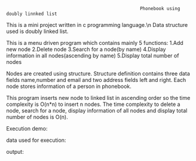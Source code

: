                                                       Phonebook using doubly linnked list
                                                                     

This is a mini project written in c programming language.\n
Data structure used is doubly linked list.

This is a menu driven program which contains mainly 5 functions:
1.Add new node
2.Delete node
3.Search for a node(by name)
4.Display information in all nodes(ascending by name)
5.Display total number of nodes

Nodes are created using structure.
Structure definition contains three data fields name,number and email and two address fields left and right.
Each node stores information of a person in phonebook.

This program inserts new node to linked list in ascending order so the time complexity is O(n*n) to insert n nodes.
The time complexity to delete a node, search for a node, display information of all nodes and display total number of nodes is O(n).


Execution demo:

data used for execution:

output:





